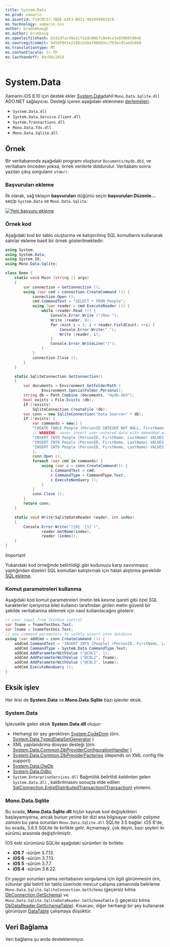 ```yaml
---
title: System.Data
ms.prod: xamarin
ms.assetid: F10C0C57-7BDE-A3F3-B011-9839949D15C8
ms.technology: xamarin-ios
author: bradumbaugh
ms.author: brumbaug
ms.openlocfilehash: b141dfac49e2cfa2dc80b7c0e4ca3a93968590a6
ms.sourcegitcommit: 945df041e2180cb20af08b83cc703ecd1aedc6b0
ms.translationtype: MT
ms.contentlocale: tr-TR
ms.lasthandoff: 04/04/2018
---
```

# <a name="systemdata"></a>System.Data

Xamarin.iOS 8.10 için destek ekler [System.Data](https://developer.xamarin.com/api/namespace/System.Data/)dahil `Mono.Data.Sqlite.dll` ADO.NET sağlayıcısı. Desteği içeren aşağıdaki eklenmesi [derlemeleri](~/cross-platform/internals/available-assemblies.md):

-  `System.Data.dll`
-  `System.Data.Service.Client.dll`
-  `System.Transactions.dll`
-  `Mono.Data.Tds.dll`
-  `Mono.Data.Sqlite.dll`


<a name="Example" />

## <a name="example"></a>Örnek

Bir veritabanında aşağıdaki programı oluşturur `Documents/mydb.db3`, ve veritabanı önceden yoksa, örnek verilerle doldurulur. Veritabanı sonra yazılan çıkış sorgulanır `stderr`.

### <a name="add-references"></a>Başvuruları ekleme

İlk olarak, sağ tıklayın **başvuruları** düğümü seçin **başvuruları Düzenle...**  seçip `System.Data` ve `Mono.Data.Sqlite`:

[![](system.data-images/edit-references-sml.png "Yeni başvuru ekleme")](system.data-images/edit-references.png#lightbox)

### <a name="sample-code"></a>Örnek kod

Aşağıdaki kod bir tablo oluşturma ve katıştırılmış SQL komutlarını kullanarak satırlar ekleme basit bir örnek gösterilmektedir:

```csharp
using System;
using System.Data;
using System.IO;
using Mono.Data.Sqlite;

class Demo {
    static void Main (string [] args)
    {
        var connection = GetConnection ();
        using (var cmd = connection.CreateCommand ()) {
            connection.Open ();
            cmd.CommandText = "SELECT * FROM People";
            using (var reader = cmd.ExecuteReader ()) {
                while (reader.Read ()) {
                    Console.Error.Write ("(Row ");
                    Write (reader, 0);
                    for (nint i = 1; i < reader.FieldCount; ++i) {
                        Console.Error.Write(" ");
                        Write (reader, i);
                    }
                    Console.Error.WriteLine(")");
                }
            }
            connection.Close ();
        }
    }

    static SqliteConnection GetConnection()
    {
        var documents = Environment.GetFolderPath (
                Environment.SpecialFolder.Personal);
        string db = Path.Combine (documents, "mydb.db3");
        bool exists = File.Exists (db);
        if (!exists)
            SqliteConnection.CreateFile (db);
        var conn = new SqliteConnection("Data Source=" + db);
        if (!exists) {
            var commands = new[] {
            "CREATE TABLE People (PersonID INTEGER NOT NULL, FirstName ntext, LastName ntext)",
            // WARNING: never insert user-entered data with embedded parameter values
            "INSERT INTO People (PersonID, FirstName, LastName) VALUES (1, 'First', 'Last')",
            "INSERT INTO People (PersonID, FirstName, LastName) VALUES (2, 'Dewey', 'Cheatem')",
            "INSERT INTO People (PersonID, FirstName, LastName) VALUES (3, 'And', 'How')",
            };
            conn.Open ();
            foreach (var cmd in commands) {
                using (var c = conn.CreateCommand()) {
                    c.CommandText = cmd;
                    c.CommandType = CommandType.Text;
                    c.ExecuteNonQuery ();
                }
            }
            conn.Close ();
        }
        return conn;
    }

    static void Write(SqliteDataReader reader, int index)
    {
        Console.Error.Write("({0} '{1}')",
                reader.GetName(index),
                reader [index]);
    }
}
```

> [!IMPORTANT]
> Yukarıdaki kod örneğinde belirtildiği gibi kodunuzu karşı savunmasız yaptığından dizeleri SQL komutları katıştırmak için hatalı alıştırma gereklidir [SQL ekleme](http://en.wikipedia.org/wiki/SQL_injection).


### <a name="using-command-parameters"></a>Komut parametreleri kullanma

Aşağıdaki kod komut parametreleri (metin tek kesme işareti gibi özel SQL karakterler içeriyorsa bile) kullanıcı tarafından girilen metin güvenli bir şekilde veritabanına eklemek için nasıl kullanılacağını gösterir:

```csharp
// user input from Textbox control
var fname = fnameTextbox.Text;
var lname = lnameTextbox.Text;
// use command parameters to safely insert into database
using (var addCmd = conn.CreateCommand ()) {
    addCmd.CommandText = "INSERT INTO [People] (PersonID, FirstName, LastName) VALUES (@COL1, @COL2, @COL3)";
    addCmd.CommandType = System.Data.CommandType.Text;
    addCmd.AddParameterWithValue ("@COL1", 1);
    addCmd.AddParameterWithValue ("@COL2", fname);
    addCmd.AddParameterWithValue ("@COL3", lname);
    addCmd.ExecuteNonQuery ();
}
```

<a name="Missing_Functionality" />

## <a name="missing-functionality"></a>Eksik işlev

Her ikisi de **System.Data** ve **Mono.Data.Sqlite** bazı işlevler eksik.

<a name="System.Data" />

### <a name="systemdata"></a>System.Data

İşlevsellik gelen eksik **System.Data.dll** oluşur:

-  Herhangi bir şey gerektiren [System.CodeDom](https://developer.xamarin.com/api/namespace/System.CodeDom/) (örn.  [System.Data.TypedDataSetGenerator](https://developer.xamarin.com/api/type/System.Data.TypedDataSetGenerator/) )
-  XML yapılandırma dosyası desteği (örn.  [System.Data.Common.DbProviderConfigurationHandler](https://developer.xamarin.com/api/type/System.Data.Common.DbProviderConfigurationHandler/) )
-   [System.Data.Common.DbProviderFactories](https://developer.xamarin.com/api/type/System.Data.Common.DbProviderFactories/) (depends on XML config file support)
-   [System.Data.OleDb](https://developer.xamarin.com/api/namespace/System.Data.OleDb/)
-   [System.Data.Odbc](https://developer.xamarin.com/api/namespace/System.Data.Odbc/)
-  `System.EnterpriseServices.dll` Bağımlılık belirtildi *kaldırılan* gelen `System.Data.dll` , kaldırılmasını sonuçta elde edilen [SqlConnection.EnlistDistributedTransaction(ITransaction)](https://developer.xamarin.com/api/member/System.Data.SqlClient.SqlConnection.EnlistDistributedTransaction/(System.EnterpriseServices.ITransaction)) yöntemi.


<a name="Mono.Data.Sqlite" />

### <a name="monodatasqlite"></a>Mono.Data.Sqlite

Bu sırada, **Mono.Data.Sqlite.dll** hiçbir kaynak kod değişiklikleri başlayamıyorsa, ancak bunun yerine bir dizi ana bilgisayar olabilir *çalışma zamanı* bu yana sorunları `Mono.Data.Sqlite.dll` SQLite 3.5 bağlar. iOS 8'de, bu sırada, 3.8.5 SQLite ile birlikte gelir. Açmamayý, çok deyin, bazı şeyleri iki sürümü arasında değiştirilmiştir.

İOS eski sürümünü SQLite aşağıdaki sürümleri ile birlikte:

- **iOS 7** -sürüm 3.7.13.
- **iOS 6** -sürüm 3.7.13.
- **iOS 5** -sürüm 3.7.7.
- **iOS 4** -sürüm 3.6.22.

En yaygın sorunları şema veritabanını sorgulama için ilgili görünmesini örn, sütunlar gibi belirli bir tablo üzerinde mevcut çalışma zamanında belirleme `Mono.Data.Sqlite.SqliteConnection.GetSchema` (geçersiz kılma [DbConnection.GetSchema](https://developer.xamarin.com/api/member/System.Data.Common.DbConnection.GetSchema/)) ve `Mono.Data.Sqlite.SqliteDataReader.GetSchemaTable` () geçersiz kılma [DbDataReader.GetSchemaTable](https://developer.xamarin.com/api/member/System.Data.Common.DbDataReader.GetSchemaTable/)). Kısacası, diğer herhangi bir şey kullanarak görünüyor [DataTable](https://developer.xamarin.com/api/type/System.Data.DataTable/) çalışmaya düşüktür.

<a name="Data_Binding" />

## <a name="data-binding"></a>Veri Bağlama

Veri bağlama şu anda desteklenmiyor.

